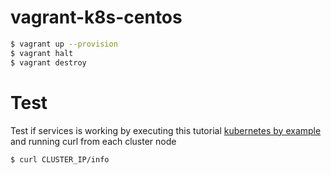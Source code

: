 # vagrant-k8s-centos

```bash
$ vagrant up --provision
$ vagrant halt
$ vagrant destroy
```

# Test
Test if services is working by executing this tutorial [kubernetes by example](http://kubernetesbyexample.com/services/) and running curl from each cluster node

```bash
$ curl CLUSTER_IP/info
```

